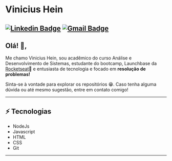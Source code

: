 # Vinicius Hein
[![Linkedin Badge](https://img.shields.io/badge/-ViniciusHein-blue?style=flat-square&logo=Linkedin&logoColor=white&link=https://www.linkedin.com/in/vinicius-hein/)](https://www.linkedin.com/in/vinicius-hein/)
[![Gmail Badge](https://img.shields.io/badge/-vinicius.hein@gmail.com-c14438?style=flat-square&logo=Gmail&logoColor=white&link=mailto:sakshamtaneja7861@gmail.com)](mailto:vinicius.hein@gmail.com)
---

## Olá! 👋,           
Me chamo Vinicius Hein, sou acadêmico do curso Análise e Desenvolvimento de Sistemas, estudante do bootcamp, Launchbase da [Rocketseat](https://rocketseat.com.br/)🚀️ e entusiasta de tecnologia e focado em **resolução de problemas!**

Sinta-se à vontade para explorar os repositórios 😁️. Caso tenha alguma dúvida ou até mesmo sugestão, entre em contato comigo!

---

## ⚡ Tecnologias
- NodeJs
- Javascript
- HTML
- CSS
- Git

---